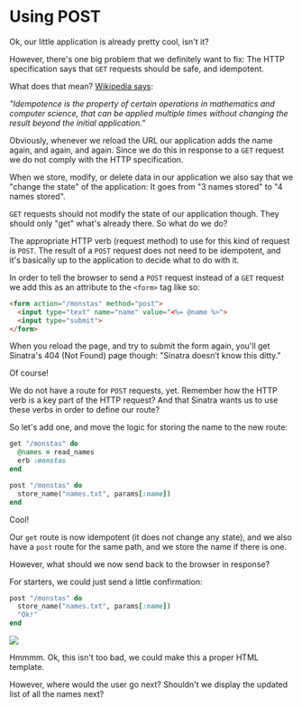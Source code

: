 # Using POST

Ok, our little application is already pretty cool, isn't it?

However, there's one big problem that we definitely want to fix: The HTTP
specification says that `GET` requests should be safe, and idempotent.

What does that mean? <a href="http://en.wikipedia.org/wiki/Idempotence">Wikipedia says</a>:

*"Idempotence is the property of certain operations in mathematics and computer
science, that can be applied multiple times without changing the result beyond
the initial application."*

Obviously, whenever we reload the URL our application adds the name again, and
again, and again. Since we do this in response to a `GET` request we do not
comply with the HTTP specification.

When we store, modify, or delete data in our application we also say that we
"change the state" of the application: It goes from "3 names stored" to "4
names stored".

`GET` requests should not modify the state of our application though. They
should only "get" what's already there. So what do we do?

The appropriate HTTP verb (request method) to use for this kind of request
is `POST`. The result of a `POST` request does not need to be idempotent,
and it's basically up to the application to decide what to do with it.

In order to tell the browser to send a `POST` request instead of a `GET`
request we add this as an attribute to the `<form>` tag like so:

```html
<form action="/monstas" method="post">
  <input type="text" name="name" value="<%= @name %>">
  <input type="submit">
</form>
```

When you reload the page, and try to submit the form again, you'll get
Sinatra's 404 (Not Found) page though: "Sinatra doesn’t know this ditty."

Of course!

We do not have a route for `POST` requests, yet. Remember how the HTTP
verb is a key part of the HTTP request? And that Sinatra wants us to
use these verbs in order to define our route?

So let's add one, and move the logic for storing the name to the new
route:

```ruby
get "/monstas" do
  @names = read_names
  erb :monstas
end

post "/monstas" do
  store_name("names.txt", params[:name])
end
```

Cool!

Our `get` route is now idempotent (it does not change any state), and we also
have a `post` route for the same path, and we store the name if there is one.

However, what should we now send back to the browser in response?

For starters, we could just send a little confirmation:

```ruby
post "/monstas" do
  store_name("names.txt", params[:name])
  "Ok!"
end
```

<img src="/assets/images/11-storing_data_2.png">

Hmmmm. Ok, this isn't too bad, we could make this a proper HTML template.

However, where would the user go next? Shouldn't we display the updated
list of all the names next?

